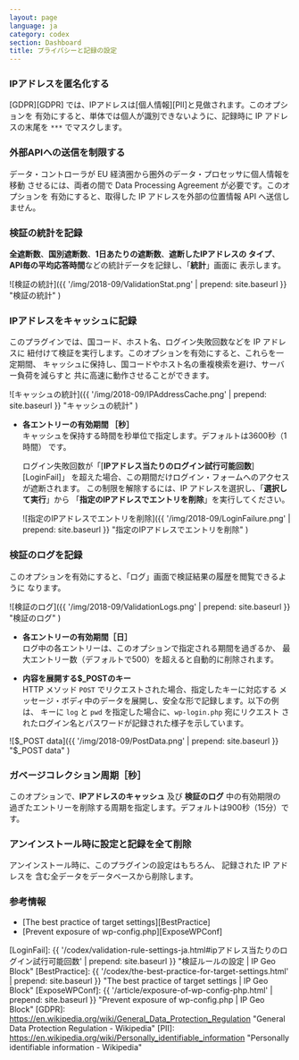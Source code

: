 ```yaml
---
layout: page
language: ja
category: codex
section: Dashboard
title: プライバシーと記録の設定
---
```


<!--more-->

### IPアドレスを匿名化する ###

[GDPR][GDPR] では、IPアドレスは[個人情報][PII]と見做されます。このオプションを
有効にすると、単体では個人が識別できないように、記録時に IP アドレスの末尾を 
`***` でマスクします。

### 外部APIへの送信を制限する ###

データ・コントローラが EU 経済圏から圏外のデータ・プロセッサに個人情報を移動
させるには、両者の間で Data Processing Agreement が必要です。このオプションを
有効にすると、取得した IP アドレスを外部の位置情報 API へ送信しません。

### 検証の統計を記録 ###

**全遮断数**、**国別遮断数**、**1日あたりの遮断数**、**遮断したIPアドレスの
タイプ**、**API毎の平均応答時間**などの統計データを記録し、「**統計**」画面に
表示します。

![検証の統計]({{ '/img/2018-09/ValidationStat.png' | prepend: site.baseurl }}
 "検証の統計"
)

### IPアドレスをキャッシュに記録 ###

このプラグインでは、国コード、ホスト名、ログイン失敗回数などを IP アドレスに
紐付けて検証を実行します。このオプションを有効にすると、これらを一定期間、
キャッシュに保持し、国コードやホスト名の重複検索を避け、サーバー負荷を減らすと
共に高速に動作させることができます。

![キャッシュの統計]({{ '/img/2018-09/IPAddressCache.png' | prepend: site.baseurl }}
 "キャッシュの統計"
)

- **各エントリーの有効期間 ［秒］**  
キャッシュを保持する時間を秒単位で指定します。デフォルトは3600秒（1時間）
です。  
  
  ログイン失敗回数が「[**IPアドレス当たりのログイン試行可能回数**][LoginFail]」
  を超えた場合、この期間だけログイン・フォームへのアクセスが遮断されます。
  この制限を解除するには、IP アドレスを選択し、「**選択して実行**」から
  「**指定のIPアドレスでエントリを削除**」を実行してください。
  
  ![指定のIPアドレスでエントリを削除]({{ '/img/2018-09/LoginFailure.png' | prepend: site.baseurl }}
   "指定のIPアドレスでエントリを削除"
  )

### 検証のログを記録 ###

このオプションを有効にすると、「ログ」画面で検証結果の履歴を閲覧できるように
なります。

![検証のログ]({{ '/img/2018-09/ValidationLogs.png' | prepend: site.baseurl }}
 "検証のログ"
)

- **各エントリーの有効期間［日］**  
ログ中の各エントリーは、このオプションで指定される期間を過ぎるか、
最大エントリー数（デフォルトで500）を超えると自動的に削除されます。

- **内容を展開する$_POSTのキー**  
HTTP メソッド `POST` でリクエストされた場合、指定したキーに対応する
メッセージ・ボディ中のデータを展開し、安全な形で記録します。以下の例は、
キーに `log` と `pwd` を指定した場合に、`wp-login.php` 宛にリクエスト
されたログイン名とパスワードが記録された様子を示しています。

![$_POST data]({{ '/img/2018-09/PostData.png' | prepend: site.baseurl }}
 "$_POST data"
)

### ガベージコレクション周期［秒］ ###

このオプションで、**IPアドレスのキャッシュ** 及び **検証のログ** 中の有効期限の
過ぎたエントリーを削除する周期を指定します。デフォルトは900秒（15分）です。

### アンインストール時に設定と記録を全て削除 ###

アンインストール時に、このプラグインの設定はもちろん、 記録された IP アドレスを
含む全データをデータベースから削除します。

### 参考情報 ###

- [The best practice of target settings][BestPractice]
- [Prevent exposure of wp-config.php][ExposeWPConf]

[IP-Geo-Block]: https://wordpress.org/plugins/ip-geo-block/ "WordPress › IP Geo Block « WordPress Plugins"
[LoginFail]:    {{ '/codex/validation-rule-settings-ja.html#ipアドレス当たりのログイン試行可能回数' | prepend: site.baseurl }} "検証ルールの設定 | IP Geo Block"
[BestPractice]: {{ '/codex/the-best-practice-for-target-settings.html' | prepend: site.baseurl }} "The best practice of target settings | IP Geo Block"
[ExposeWPConf]: {{ '/article/exposure-of-wp-config-php.html'           | prepend: site.baseurl }} "Prevent exposure of wp-config.php | IP Geo Block"
[GDPR]:         https://en.wikipedia.org/wiki/General_Data_Protection_Regulation "General Data Protection Regulation - Wikipedia"
[PII]:          https://en.wikipedia.org/wiki/Personally_identifiable_information "Personally identifiable information - Wikipedia"

